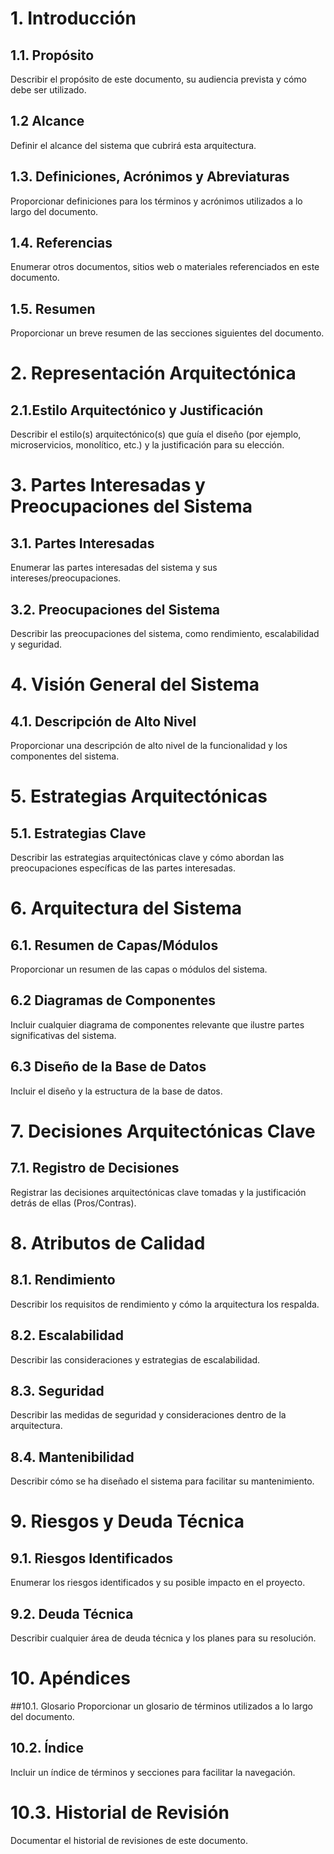 # 1. Introducción
## 1.1. Propósito
Describir el propósito de este documento, su audiencia prevista y cómo debe ser utilizado.

## 1.2 Alcance
Definir el alcance del sistema que cubrirá esta arquitectura.

## 1.3. Definiciones, Acrónimos y Abreviaturas
Proporcionar definiciones para los términos y acrónimos utilizados a lo largo del documento.

## 1.4. Referencias
Enumerar otros documentos, sitios web o materiales referenciados en este documento.

## 1.5. Resumen
Proporcionar un breve resumen de las secciones siguientes del documento.

# 2. Representación Arquitectónica 
## 2.1.Estilo Arquitectónico y Justificación
Describir el estilo(s) arquitectónico(s) que guía el diseño (por ejemplo, microservicios, monolítico, etc.) y la justificación para su elección.

# 3. Partes Interesadas y Preocupaciones del Sistema
## 3.1. Partes Interesadas
Enumerar las partes interesadas del sistema y sus intereses/preocupaciones.

## 3.2. Preocupaciones del Sistema
Describir las preocupaciones del sistema, como rendimiento, escalabilidad y seguridad.

# 4. Visión General del Sistema 
## 4.1.	Descripción de Alto Nivel
Proporcionar una descripción de alto nivel de la funcionalidad y los componentes del sistema.

# 5. Estrategias Arquitectónicas
## 5.1. Estrategias Clave
Describir las estrategias arquitectónicas clave y cómo abordan las preocupaciones específicas de las partes interesadas.

# 6. Arquitectura del Sistema
## 6.1. Resumen de Capas/Módulos
Proporcionar un resumen de las capas o módulos del sistema.

## 6.2 Diagramas de Componentes
Incluir cualquier diagrama de componentes relevante que ilustre partes significativas del sistema.

## 6.3 Diseño de la Base de Datos
Incluir el diseño y la estructura de la base de datos.

# 7. Decisiones Arquitectónicas Clave 
## 7.1. Registro de Decisiones
Registrar las decisiones arquitectónicas clave tomadas y la justificación detrás de ellas (Pros/Contras).

# 8. Atributos de Calidad 
## 8.1. Rendimiento
Describir los requisitos de rendimiento y cómo la arquitectura los respalda.

## 8.2. Escalabilidad
Describir las consideraciones y estrategias de escalabilidad.

## 8.3. Seguridad
Describir las medidas de seguridad y consideraciones dentro de la arquitectura.

## 8.4. Mantenibilidad
Describir cómo se ha diseñado el sistema para facilitar su mantenimiento.

# 9. Riesgos y Deuda Técnica 
## 9.1. Riesgos Identificados
Enumerar los riesgos identificados y su posible impacto en el proyecto.

## 9.2. Deuda Técnica
Describir cualquier área de deuda técnica y los planes para su resolución.

# 10. Apéndices 
##10.1. Glosario
Proporcionar un glosario de términos utilizados a lo largo del documento.

## 10.2. Índice
Incluir un índice de términos y secciones para facilitar la navegación.

# 10.3. Historial de Revisión
Documentar el historial de revisiones de este documento.
